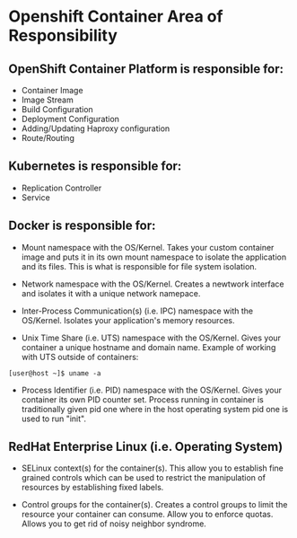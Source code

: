 Openshift Container Area of Responsibility
==========================================

## OpenShift Container Platform is responsible for:

* Container Image
* Image Stream
* Build Configuration
* Deployment Configuration
* Adding/Updating Haproxy configuration
* Route/Routing

## Kubernetes is responsible for:

* Replication Controller
* Service


## Docker is responsible for:

* Mount namespace with the OS/Kernel.  Takes your custom container image and puts it in its own mount namespace to isolate the application and its files.  This is what is responsible for file system isolation.


* Network namespace with the OS/Kernel.  Creates a newtwork interface and isolates it with a unique network namepace.


* Inter-Process Communication(s) (i.e. IPC) namespace with the OS/Kernel.  Isolates your application's memory resources.


* Unix Time Share (i.e. UTS) namespace with the OS/Kernel.  Gives your container a unique hostname and domain name.  Example of working with UTS outside of containers: 

``` [user@host ~]$ uname -a ```


* Process Identifier (i.e. PID) namespace with the OS/Kernel.  Gives your container its own PID counter set.  Process running in container is traditionally given pid one where in the host operating system pid one is used to run "init".  



## RedHat Enterprise Linux (i.e. Operating System)

* SELinux context(s) for the container(s).  This allow you to establish fine grained controls which can be used to restrict the manipulation of resources by establishing fixed labels.


* Control groups for the container(s).  Creates a control groups to limit the resource your container can consume.  Allow you to enforce quotas.  Allows you to get rid of noisy neighbor syndrome.
